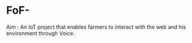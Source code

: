 # FoF-

Aim : An IoT project that enables farmers to interact with the web and his environment through Voice.


